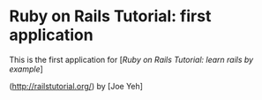 # Ruby on Rails Tutorial: first application

This is the first application for [*Ruby on Rails Tutorial: learn rails by example*]

(http://railstutorial.org/) by [Joe Yeh]


